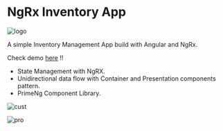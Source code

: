 # NgRx Inventory App

![logo](https://user-images.githubusercontent.com/32598290/106369444-03fc3980-635a-11eb-96f4-22c8dc86eeb1.png)

A simple Inventory Management App build with Angular and NgRx.

Check demo [here](https://sakmanal.github.io/NgRx-Inventory-App) !!

- State Management with NgRX.
- Unidirectional data flow with Container and Presentation components pattern.
- PrimeNg Component Library.

![cust](https://user-images.githubusercontent.com/32598290/106369488-956bab80-635a-11eb-8321-9fe8c1d660a1.png)

![pro](https://user-images.githubusercontent.com/32598290/106369495-a3b9c780-635a-11eb-833d-e3460a9ee8e0.png)

